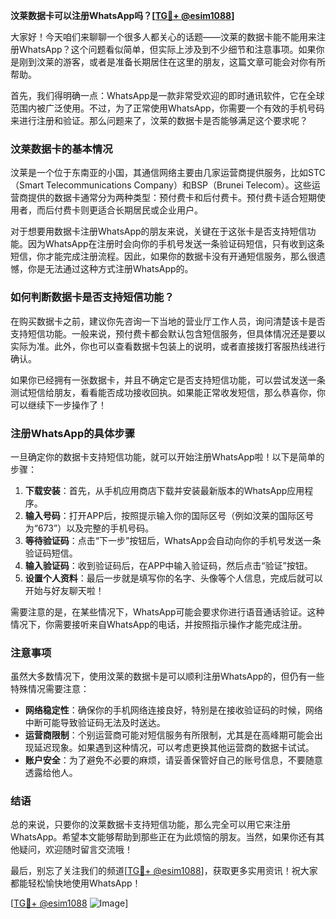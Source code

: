 **汶莱数据卡可以注册WhatsApp吗？[[TG💪+ @esim1088](https://t.me/s/esim1088)]**

大家好！今天咱们来聊聊一个很多人都关心的话题——汶莱的数据卡能不能用来注册WhatsApp？这个问题看似简单，但实际上涉及到不少细节和注意事项。如果你是刚到汶莱的游客，或者是准备长期居住在这里的朋友，这篇文章可能会对你有所帮助。

首先，我们得明确一点：WhatsApp是一款非常受欢迎的即时通讯软件，它在全球范围内被广泛使用。不过，为了正常使用WhatsApp，你需要一个有效的手机号码来进行注册和验证。那么问题来了，汶莱的数据卡是否能够满足这个要求呢？

### 汶莱数据卡的基本情况

汶莱是一个位于东南亚的小国，其通信网络主要由几家运营商提供服务，比如STC（Smart Telecommunications Company）和BSP（Brunei Telecom）。这些运营商提供的数据卡通常分为两种类型：预付费卡和后付费卡。预付费卡适合短期使用者，而后付费卡则更适合长期居民或企业用户。

对于想要用数据卡注册WhatsApp的朋友来说，关键在于这张卡是否支持短信功能。因为WhatsApp在注册时会向你的手机号发送一条验证码短信，只有收到这条短信，你才能完成注册流程。因此，如果你的数据卡没有开通短信服务，那么很遗憾，你是无法通过这种方式注册WhatsApp的。

### 如何判断数据卡是否支持短信功能？

在购买数据卡之前，建议你先咨询一下当地的营业厅工作人员，询问清楚该卡是否支持短信功能。一般来说，预付费卡都会默认包含短信服务，但具体情况还是要以实际为准。此外，你也可以查看数据卡包装上的说明，或者直接拨打客服热线进行确认。

如果你已经拥有一张数据卡，并且不确定它是否支持短信功能，可以尝试发送一条测试短信给朋友，看看能否成功接收回执。如果能正常收发短信，那么恭喜你，你可以继续下一步操作了！

### 注册WhatsApp的具体步骤

一旦确定你的数据卡支持短信功能，就可以开始注册WhatsApp啦！以下是简单的步骤：

1. **下载安装**：首先，从手机应用商店下载并安装最新版本的WhatsApp应用程序。
2. **输入号码**：打开APP后，按照提示输入你的国际区号（例如汶莱的国际区号为“673”）以及完整的手机号码。
3. **等待验证码**：点击“下一步”按钮后，WhatsApp会自动向你的手机号发送一条验证码短信。
4. **输入验证码**：收到验证码后，在APP中输入验证码，然后点击“验证”按钮。
5. **设置个人资料**：最后一步就是填写你的名字、头像等个人信息，完成后就可以开始与好友聊天啦！

需要注意的是，在某些情况下，WhatsApp可能会要求你进行语音通话验证。这种情况下，你需要接听来自WhatsApp的电话，并按照指示操作才能完成注册。

### 注意事项

虽然大多数情况下，使用汶莱的数据卡是可以顺利注册WhatsApp的，但仍有一些特殊情况需要注意：

- **网络稳定性**：确保你的手机网络连接良好，特别是在接收验证码的时候，网络中断可能导致验证码无法及时送达。
- **运营商限制**：个别运营商可能对短信服务有所限制，尤其是在高峰期可能会出现延迟现象。如果遇到这种情况，可以考虑更换其他运营商的数据卡试试。
- **账户安全**：为了避免不必要的麻烦，请妥善保管好自己的账号信息，不要随意透露给他人。

### 结语

总的来说，只要你的汶莱数据卡支持短信功能，那么完全可以用它来注册WhatsApp。希望本文能够帮助到那些正在为此烦恼的朋友。当然，如果你还有其他疑问，欢迎随时留言交流哦！

最后，别忘了关注我们的频道[[TG💪+ @esim1088](https://t.me/s/esim1088)]，获取更多实用资讯！祝大家都能轻松愉快地使用WhatsApp！

[[TG💪+ @esim1088](https://t.me/s/esim1088) ![Image](https://i.postimg.cc/4NQfJmqS/Snipaste-2025-05-13-00-14-12.png)]